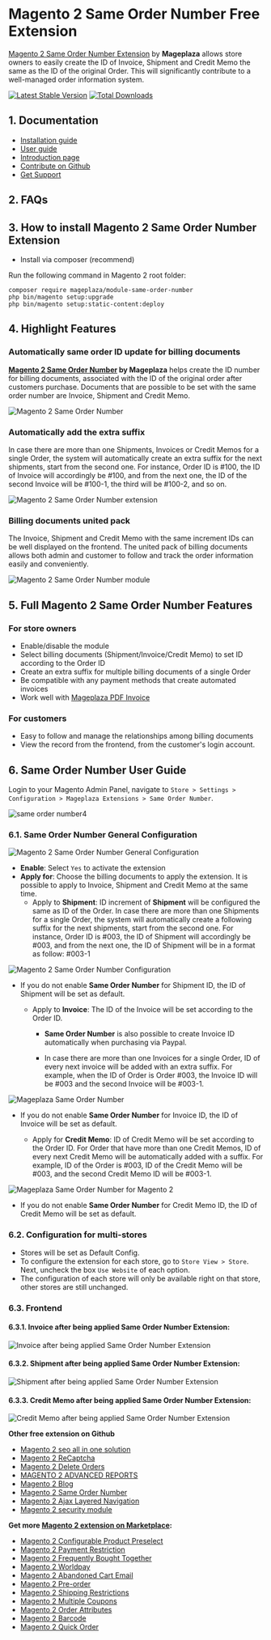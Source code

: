 # Magento 2 Same Order Number Free Extension

[Magento 2 Same Order Number Extension](https://www.mageplaza.com/magento-2-same-order-number/) by **Mageplaza** allows store owners to easily create the ID of Invoice, Shipment and Credit Memo the same as the ID of the original Order. This will significantly contribute to a well-managed order information system.

[![Latest Stable Version](https://poser.pugx.org/mageplaza/module-same-order-number/v/stable)](https://packagist.org/packages/mageplaza/module-same-order-number)
[![Total Downloads](https://poser.pugx.org/mageplaza/module-same-order-number/downloads)](https://packagist.org/packages/mageplaza/module-same-order-number)


## 1. Documentation
- [Installation guide](https://www.mageplaza.com/install-magento-2-extension/)
- [User guide](https://docs.mageplaza.com/same-order-number/index.html)
- [Introduction page](http://www.mageplaza.com/magento-2-same-order-number/)
- [Contribute on Github](https://github.com/mageplaza/magento-2-same-order-number)
- [Get Support](https://github.com/mageplaza/magento-2-same-order-number/issues)

## 2. FAQs

## 3. How to install Magento 2 Same Order Number Extension

- Install via composer (recommend)

Run the following command in Magento 2 root folder:

```
composer require mageplaza/module-same-order-number
php bin/magento setup:upgrade
php bin/magento setup:static-content:deploy
```

## 4. Highlight Features

### Automatically same order ID update for billing documents

**[Magento 2 Same Order Number](https://marketplace.magento.com/mageplaza-module-same-order-number.html) by Mageplaza** helps create the ID number for billing documents, associated with the ID of the original order after customers purchase. Documents that are possible to be set with the same order number are Invoice, Shipment and Credit Memo.

![Magento 2 Same Order Number](https://i.imgur.com/5B3YhmK.png)

### Automatically add the extra suffix

In case there are more than one Shipments, Invoices or Credit Memos for a single Order, the system will automatically create an extra suffix for the next shipments, start from the second one. For instance, Order ID is #100, the ID of Invoice will accordingly be #100, and from the next one, the ID of the second Invoice will be #100-1, the third will be #100-2, and so on.

![Magento 2 Same Order Number extension](https://i.imgur.com/UaKwdCd.png)

### Billing documents united pack

The Invoice, Shipment and Credit Memo with the same increment IDs can be well displayed on the frontend. The united pack of billing documents allows both admin and customer to follow and track the order information easily and conveniently.

![Magento 2 Same Order Number module](https://i.imgur.com/1FOyZG1.png)

## 5. Full Magento 2 Same Order Number Features

### For store owners

- Enable/disable the module
- Select billing documents (Shipment/Invoice/Credit Memo) to set ID according to the Order ID
- Create an extra suffix for multiple billing documents of a single Order
- Be compatible with any payment methods that create automated invoices
- Work well with [Mageplaza PDF Invoice](https://www.mageplaza.com/magento-2-pdf-invoice-extension/)

### For customers

- Easy to follow and manage the relationships among billing documents
- View the record from the frontend, from the customer's login account.

## 6. Same Order Number User Guide

Login to your Magento Admin Panel, navigate to `Store > Settings > Configuration > Mageplaza Extensions > Same Order Number`.

![same order number4](https://i.imgur.com/J3ypdvW.png)

### 6.1. Same Order Number General Configuration 

![Magento 2 Same Order Number General Configuration](https://i.imgur.com/Aj5GAKj.png)

- **Enable**: Select `Yes` to activate the extension
- **Apply for**: Choose the billing documents to apply the extension. It is possible to apply to Invoice, Shipment and Credit Memo at the same time. 
  - Apply to **Shipment**: ID increment of **Shipment** will be configured the same as ID of the Order. In case there are more than one Shipments for a single Order, the system will automatically create a following suffix for the next shipments,  start from the second one. For instance, Order ID is #003, the ID of Shipment will accordingly be #003, and from the next one, the ID of Shipment will be in a format as follow: #003-1

![Magento 2 Same Order Number Configuration](https://i.imgur.com/Zrn0m0L.png)

- If you do not enable **Same Order Number** for Shipment ID, the ID of Shipment will be set as default.
    
  - Apply to **Invoice**: The ID of the Invoice will be set according to the Order ID.
  
    - **Same Order Number** is also possible to create Invoice ID automatically when purchasing via Paypal.
    
    - In case there are more than one Invoices for a single Order, ID of every next invoice will be added with an extra suffix. For example, when the ID of Order is Order #003, the Invoice ID will be #003 and the second Invoice will be #003-1.

![Mageplaza Same Order Number](https://i.imgur.com/nrlWXgJ.png)

- If you do not enable **Same Order Number** for Invoice ID, the ID of Invoice will be set as default.

  - Apply for **Credit Memo**: ID of Credit Memo will be set according to the Order ID. For Order that have more than one Credit Memos, ID of every next Credit Memo will be automatically added with a suffix. For example, ID of the Order is #003, ID of the Credit Memo will be #003, and the second Credit Memo ID will be #003-1.

![Mageplaza Same Order Number for Magento 2](https://i.imgur.com/6NCxY5U.png)

- If you do not enable **Same Order Number** for Credit Memo ID, the ID of Credit Memo will be set as default.
    
### 6.2. Configuration for multi-stores 

- Stores will be set as Default Config.
- To configure the extension for each store, go to `Store View > Store`. Next, uncheck the box `Use Website` of each option.
- The configuration of each store will only be available right on that store, other stores are still unchanged.

### 6.3. Frontend

#### 6.3.1. Invoice after being applied Same Order Number Extension:

![Invoice after being applied Same Order Number Extension](https://i.imgur.com/cvnU6NW.png)

#### 6.3.2. Shipment after being applied Same Order Number Extension:

![Shipment after being applied Same Order Number Extension](https://i.imgur.com/m08y5B8.png)

#### 6.3.3. Credit Memo after being applied Same Order Number Extension:

![Credit Memo after being applied Same Order Number Extension](https://i.imgur.com/UWNA6OS.png)



**Other free extension on Github**
- [Magento 2 seo all in one solution](https://github.com/mageplaza/magento-2-seo)
- [Magento 2 ReCaptcha](https://github.com/mageplaza/magento-2-google-recaptcha)
- [Magento 2 Delete Orders](https://github.com/mageplaza/magento-2-delete-orders)
- [MAGENTO 2 ADVANCED REPORTS](https://github.com/mageplaza/magento-2-reports)
- [Magento 2 Blog](https://github.com/mageplaza/magento-2-blog)
- [Magento 2 Same Order Number](https://github.com/mageplaza/magento-2-same-order-number)
- [Magento 2 Ajax Layered Navigation](https://github.com/mageplaza/magento-2-ajax-layered-navigation)
- [Magento 2 security module](https://github.com/mageplaza/magento-2-security)


**Get more [Magento 2 extension on Marketplace](https://marketplace.magento.com/partner/Mageplaza):**
- [Magento 2 Configurable Product Preselect](https://marketplace.magento.com/mageplaza-module-configurable-product-grid-view.html)
- [Magento 2 Payment Restriction](https://marketplace.magento.com/mageplaza-module-payment-restriction.html)
- [Magento 2 Frequently Bought Together](https://marketplace.magento.com/mageplaza-module-frequently-bought-together.html)
- [Magento 2 Worldpay](https://marketplace.magento.com/mageplaza-module-worldpay.html)
- [Magento 2 Abandoned Cart Email](https://marketplace.magento.com/mageplaza-module-abandoned-cart-email.html)
- [Magento 2 Pre-order](https://marketplace.magento.com/mageplaza-module-pre-order.html)
- [Magento 2 Shipping Restrictions](https://marketplace.magento.com/mageplaza-module-shipping-restriction.html)
- [Magento 2 Multiple Coupons](https://marketplace.magento.com/mageplaza-module-multiple-coupons.html)
- [Magento 2 Order Attributes](https://marketplace.magento.com/mageplaza-module-order-attributes.html)
- [Magento 2 Barcode](https://marketplace.magento.com/mageplaza-module-barcode.html)
- [Magento 2 Quick Order](https://marketplace.magento.com/mageplaza-module-quick-order.html)
